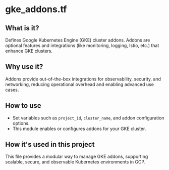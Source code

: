 # gke_addons.tf

## What is it?
Defines Google Kubernetes Engine (GKE) cluster addons. Addons are optional features and integrations (like monitoring, logging, Istio, etc.) that enhance GKE clusters.

## Why use it?
Addons provide out-of-the-box integrations for observability, security, and networking, reducing operational overhead and enabling advanced use cases.

## How to use
- Set variables such as `project_id`, `cluster_name`, and addon configuration options.
- This module enables or configures addons for your GKE cluster.

## How it's used in this project
This file provides a modular way to manage GKE addons, supporting scalable, secure, and observable Kubernetes environments in GCP.
